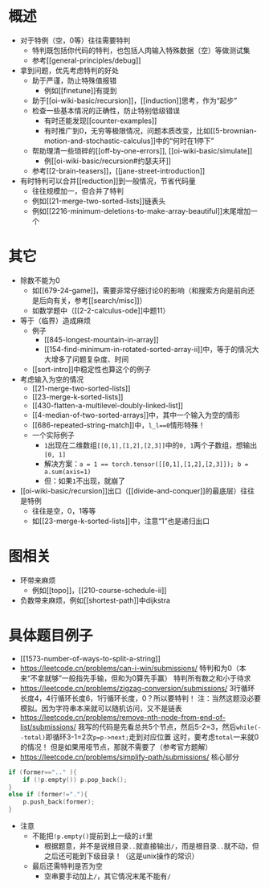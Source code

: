 # 概述
- 对于特例（空，0等）往往需要特判
  - 特判既包括你代码的特判，也包括人肉输入特殊数据（空）等做测试集
  - 参考[[general-principles/debug]]
- 拿到问题，优先考虑特判的好处
  - 助于严谨，防止特殊值报错
    - 例如[[finetune]]有提到
  - 助于[[oi-wiki-basic/recursion]]，[[induction]]思考，作为“起步”
  - 检查一些基本情况的正确性，防止特别低级错误
    - 有时还能发现[[counter-examples]]
    - 有时推广到0，无穷等极限情况，问题本质改变，比如[[5-brownian-motion-and-stochastic-calculus]]中的“何时在1停下”
  - 帮助理清一些琐碎的[[off-by-one-errors]], [[oi-wiki-basic/simulate]]
    - 例[[oi-wiki-basic/recursion#约瑟夫环]]
  - 参考[[2-brain-teasers]]，[[jane-street-introduction]]
- 有时特判可以合并[[reduction]]到一般情况，节省代码量
  - 往往规模加一，但合并了特判
  - 例如[[21-merge-two-sorted-lists]]链表头
  - 例如[[2216-minimum-deletions-to-make-array-beautiful]]末尾增加一个
# 其它
- 除数不能为0
  - 如[[679-24-game]]，需要非常仔细讨论0的影响（和搜索方向是前向还是后向有关，参考[[search/misc]]）
  - 如数学题中（[[2-2-calculus-ode]]中题11）
- 等于（临界）造成麻烦
  - 例子
    - [[845-longest-mountain-in-array]]
    - [[154-find-minimum-in-rotated-sorted-array-ii]]中，等于的情况大大增多了问题复杂度、时间
  - [[sort-intro]]中稳定性也算这个的例子
- 考虑输入为空的情况
  - [[21-merge-two-sorted-lists]]
  - [[23-merge-k-sorted-lists]]
  - [[430-flatten-a-multilevel-doubly-linked-list]]
  - [[4-median-of-two-sorted-arrays]]中，其中一个输入为空的情形
  - [[686-repeated-string-match]]中，`l_l==0`情形特殊！
  - 一个实际例子
    - `1`出现在二维数组`[[0,1],[1,2],[2,3]]`中的`0, 1`两个子数组，想输出`[0, 1]`
    - 解决方案：`a = 1 == torch.tensor([[0,1],[1,2],[2,3]]); b = a.sum(axis=1)`
    - 但：如果`1`不出现，就崩了
- [[oi-wiki-basic/recursion]]出口（[[divide-and-conquer]]的最底层）往往是特例
  - 往往是空，0，1等等
  - 如[[23-merge-k-sorted-lists]]中，注意“1”也是递归出口
# 图相关
- 环带来麻烦
  - 例如[[topo]]，[[210-course-schedule-ii]]
- 负数带来麻烦，例如[[shortest-path]]中dijkstra
# 具体题目例子
- [[1573-number-of-ways-to-split-a-string]]
- https://leetcode.cn/problems/can-i-win/submissions/
特判和为0（本来“不拿就够”一般指先手输，但和为0算先手赢）
特判所有数之和小于待求
- https://leetcode.cn/problems/zigzag-conversion/submissions/
3行循环长度4，4行循环长度6，1行循环长度，0？所以要特判！
注：当然这题没必要模拟。因为字符串本来就可以随机访问，又不是链表
- https://leetcode.cn/problems/remove-nth-node-from-end-of-list/submissions/
我写的代码是先看总共5个节点，然后5-2=3，然后`while(--total)`即循环3-1=2次`p=p->next;`走到对应位置
这时，要考虑`total`一来就0的情况！
但是如果用哑节点，那就不需要了（参考官方题解）
- https://leetcode.cn/problems/simplify-path/submissions/
核心部分
```cpp
if (former==".." ){
    if (!p.empty()) p.pop_back();
}
else if (former!="."){
    p.push_back(former);
}
```
- 注意
  - 不能把`!p.empty()`提前到上一级的`if`里
    - 根据题意，并不是说根目录`..`就直接输出`/`，而是根目录`..`就不动，但之后还可能到下级目录！（这是unix操作的常识）
  - 最后还需特判是否为空
    - 空串要手动加上`/`，其它情况末尾不能有`/`